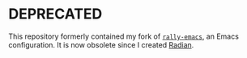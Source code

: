 # DEPRECATED

This repository formerly contained my fork
of [`rally-emacs`][rally-emacs], an Emacs configuration. It is now
obsolete since I created [Radian].

[radian]: https://github.com/raxod502/radian
[rally-emacs]: https://github.com/RallySoftware/rally-emacs
